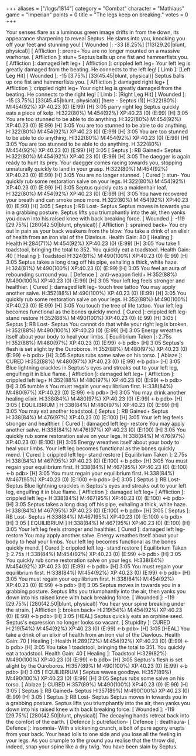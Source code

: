 +++
aliases = ["/logs/1814"]
category = "Combat"
character = "Mathiaus"
game = "Imperian"
points = 0
title = "The legs keep on breaking."
votes = 0
+++

Your senses flare as a luminous green image drifts in from the down, its appearance sharpening to reveal Septus.
He slams into you, knocking you off your feet and stunning you!
[ Wounded ]: -33 [8.25%] [113(29.20|blunt, physical)]
[ Affliction ]: prone+
You are no longer mounted on a massive warhorse.
[ Affliction ]: stun+
Septus balls up one fist and hammerfists you.
[ Affliction ]: damaged left leg+
[ Affliction ]: crippled left leg+
Your left leg is greatly damaged from the beating.
He connects to the left leg!
[ Limb ]: [Left Leg Hit]
[ Wounded ]: -15 [3.75%] [33(45.45|blunt, physical)]
Septus balls up one fist and hammerfists you.
[ Affliction ]: damaged right leg+
[ Affliction ]: crippled right leg+
Your right leg is greatly damaged from the beating.
He connects to the right leg!
[ Limb ]: [Right Leg Hit]
[ Wounded ]: -15 [3.75%] [33(45.45|blunt, physical)]
[here - Septus (1)]
H:322(80%) M:454(92%) XP:40.23 (0) (E:99) <eb psdb> [H] 3:05
parry right leg
Septus quickly eats a piece of kelp.
H:322(80%) M:454(92%) XP:40.23 (0) (E:99) <eb psdb> [H] 3:05
You are too stunned to be able to do anything.
H:322(80%) M:454(92%) XP:40.23 (0) (E:99) <eb psdb> [H] 3:05
You are too stunned to be able to do anything.
H:322(80%) M:454(92%) XP:40.23 (0) (E:99) <eb psdb> [H] 3:05
You are too stunned to be able to do anything.
H:322(80%) M:454(92%) XP:40.23 (0) (E:99) <eb psdb> [H] 3:05
You are too stunned to be able to do anything.
H:322(80%) M:454(92%) XP:40.23 (0) (E:99) <eb psdb> [H] 3:05
[ Septus ]: RB Gained+ Septus
H:322(80%) M:454(92%) XP:40.23 (0) (E:99) <eb psdb> [H] 3:05
The daegger is again ready to hunt its prey.
Your daegger comes racing towards you, stopping unnaturally quickly to land in your grasp.
H:322(80%) M:454(92%) XP:40.23 (0) (E:99) <eb psdb> [H] 3:05
You are no longer stunned.
[ Cured ]: stun-
You quickly rub some restoration salve on your legs.
H:322(80%) M:454(92%) XP:40.23 (0) (E:99) <eb pdb> [H] 3:05
Septus quickly eats a maidenhair leaf.
H:322(80%) M:454(92%) XP:40.23 (0) (E:99) <eb pdb> [H] 3:05
You have recovered your breath and can smoke once more.
H:322(80%) M:454(92%) XP:40.23 (0) (E:99) <eb pdb> [H] 3:05
[ Septus ]: RB Lost- Septus
Septus moves in towards you in a grabbing posture.
Septus lifts you triumphantly into the air, then yanks you down into his raised knee with back breaking force.
[ Wounded ]: -119 [29.75%] [280(42.50|blunt, physical)]
[ Affliction ]: sprained back+
You cry out in pain as your back weakens from the blow.
You take a drink of an elixir of health from an iron vial of the Diavlous.
Health Gain: 80
[ Healing ]: Health
H:284(71%) M:454(92%) XP:40.23 (0) (E:99) <eb pdb> [H] 3:05
You take 1 toadstool, bringing the total to 352.
You quickly eat a toadstool.
Health Gain: 40
[ Healing ]: Toadstool
H:324(81%) M:490(100%) XP:40.23 (0) (E:99) <eb pdb> [H] 3:05
Septus takes a long drag off his pipe, exhaling a thick, white haze.
H:324(81%) M:490(100%) XP:40.23 (0) (E:99) <eb pdb> [H] 3:05
You feel an aura of rebounding surround you.
[ Defence ]: anti-weapon field+
H:352(88%) M:490(100%) XP:40.23 (0) (E:99) <eb pdb> [H] 3:05
Your left leg feels stronger and healthier.
[ Cured ]: damaged left leg-
touch tree tattoo
You may apply another salve.
H:352(88%) M:490(100%) XP:40.23 (0) (E:99) <eb pdb> [H] 3:05
You quickly rub some restoration salve on your legs.
H:352(88%) M:490(100%) XP:40.23 (0) (E:99) <eb pdb> [H] 3:05
You touch the tree of life tattoo.
Your left leg becomes functional as the bones quickly mend.
[ Cured ]: crippled left leg-
stand
restore
H:352(88%) M:490(100%) XP:40.23 (0) (E:99) <eb pdb> [H] 3:05
[ Septus ]: RB Lost- Septus
You cannot do that while your right leg is broken.
H:352(88%) M:490(100%) XP:40.23 (0) (E:99) <eb pdb> [H] 3:05
Energy wreathes itself about your body to heal your limbs.
[ Equilibrium Taken ]: 2.75s
H:352(88%) M:480(97%) XP:40.23 (0) (E:99) <-b pdb> [H] 3:05
Septus's flesh is set alight by the Ouroboros.
H:352(88%) M:480(97%) XP:40.23 (0) (E:99) <-b pdb> [H] 3:05
Septus rubs some salve on his torso.
[ Ablaze ]: CURED
H:352(88%) M:480(97%) XP:40.23 (0) (E:99) <-b pdb> [H] 3:05
Blue lightning crackles in Septus's eyes and streaks out to your left leg, engulfing it in blue flame.
[ Affliction ]: damaged left leg+
[ Affliction ]: crippled left leg+
H:352(88%) M:480(97%) XP:40.23 (0) (E:99) <-b pdb> [H] 3:05 tumble s
You must regain your equilibrium first.
H:338(84%) M:480(97%) XP:40.23 (0) (E:99) <-b pdb> [H] 3:05
You may drink another healing elixir.
H:338(84%) M:480(97%) XP:40.23 (0) (E:99) <-b pdb> [H] 3:05
[ EQUILIBRIUM ]
H:338(84%) M:480(97%) XP:40.23 (0) (E:99) <eb pdb> [H] 3:05
You may eat another toadstool.
[ Septus ]: RB Gained+ Septus
H:338(84%) M:476(97%) XP:40.23 (0) (E:100) <eb pdb> [H] 3:05
Your left leg feels stronger and healthier.
[ Cured ]: damaged left leg-
restore
You may apply another salve.
H:338(84%) M:476(97%) XP:40.23 (0) (E:100) <eb pdb> [H] 3:05
You quickly rub some restoration salve on your legs.
H:338(84%) M:476(97%) XP:40.23 (0) (E:100) <eb pdb> [H] 3:05
Energy wreathes itself about your body to heal your limbs.
Your left leg becomes functional as the bones quickly mend.
[ Cured ]: crippled left leg-
stand
restore
[ Equilibrium Taken ]: 2.75s
H:338(84%) M:467(95%) XP:40.23 (0) (E:100) <-b pdb> [H] 3:05
You must regain your equilibrium first.
H:338(84%) M:467(95%) XP:40.23 (0) (E:100) <-b pdb> [H] 3:05
You must regain your equilibrium first.
H:338(84%) M:467(95%) XP:40.23 (0) (E:100) <-b pdb> [H] 3:05
[ Septus ]: RB Lost- Septus
Blue lightning crackles in Septus's eyes and streaks out to your left leg, engulfing it in blue flame.
[ Affliction ]: damaged left leg+
[ Affliction ]: crippled left leg+
H:338(84%) M:467(95%) XP:40.23 (0) (E:100) <-b pdb> [H] 3:05
Septus takes a long drag off his pipe, exhaling a thick, white haze.
H:338(84%) M:467(95%) XP:40.23 (0) (E:100) <-b pdb> [H] 3:05
[ Septus ]: RB Lost- Septus
H:338(84%) M:467(95%) XP:40.23 (0) (E:100) <-b pdb> [H] 3:05
[ EQUILIBRIUM ]
H:338(84%) M:467(95%) XP:40.23 (0) (E:100) <eb pdb> [H] 3:05
Your left leg feels stronger and healthier.
[ Cured ]: damaged left leg-
restore
You may apply another salve.
Energy wreathes itself about your body to heal your limbs.
Your left leg becomes functional as the bones quickly mend.
[ Cured ]: crippled left leg-
stand
restore
[ Equilibrium Taken ]: 2.75s
H:338(84%) M:454(92%) XP:40.23 (0) (E:99) <-b pdb> [H] 3:05
You quickly rub some restoration salve on your legs.
H:338(84%) M:454(92%) XP:40.23 (0) (E:99) <-b pdb> [H] 3:05
You must regain your equilibrium first.
H:338(84%) M:454(92%) XP:40.23 (0) (E:99) <-b pdb> [H] 3:05
You must regain your equilibrium first.
H:338(84%) M:454(92%) XP:40.23 (0) (E:99) <-b pdb> [H] 3:05
Septus moves in towards you in a grabbing posture.
Septus lifts you triumphantly into the air, then yanks you down into his raised knee with back breaking force.
[ Wounded ]: -119 [29.75%] [280(42.50|blunt, physical)]
You hear your spine breaking under the strain.
[ Affliction ]: broken back+
H:219(54%) M:454(92%) XP:40.23 (0) (E:99) <-b pdb> [H] 3:05 [HEAL]
Septus quickly eats an orphine seed.
Septus's expression no longer looks so vacant.
[ Stupidity ]: CURED
H:219(54%) M:454(92%) XP:40.23 (0) (E:99) <-b pdb> [H] 3:05 [HEAL]
You take a drink of an elixir of health from an iron vial of the Diavlous.
Health Gain: 70
[ Healing ]: Health
H:289(72%) M:454(92%) XP:40.23 (0) (E:99) <-b pdb> [H] 3:05
You take 1 toadstool, bringing the total to 351.
You quickly eat a toadstool.
Health Gain: 40
[ Healing ]: Toadstool
H:329(82%) M:490(100%) XP:40.23 (0) (E:99) <-b pdb> [H] 3:05
Septus's flesh is set alight by the Ouroboros.
H:357(89%) M:490(100%) XP:40.23 (0) (E:99) <-b pdb> [H] 3:05
[ EQUILIBRIUM ]
Septus waves goodbye.
H:357(89%) M:490(100%) XP:40.23 (0) (E:99) <eb pdb> [H] 3:05
Septus rubs some salve on his torso.
[ Ablaze ]: CURED
H:357(89%) M:490(100%) XP:40.23 (0) (E:99) <eb pdb> [H] 3:05
[ Septus ]: RB Gained+ Septus
H:357(89%) M:490(100%) XP:40.23 (0) (E:99) <eb pdb> [H] 3:05
[ Septus ]: RB Lost- Septus
Septus moves in towards you in a grabbing posture.
Septus lifts you triumphantly into the air, then yanks you down into his raised knee with back breaking force.
[ Wounded ]: -119 [29.75%] [280(42.50|blunt, physical)]
The decaying hands retreat back into the comfort of the earth.
[ Defence ]: putrefaction-
[ Defence ]: deathaura-
[ Defence ]: insomnia-
With a sickening crunch, a bolt of pure agony erupts from your back. Your head lolls to one side and you lose all the feeling in your legs. As you crumple to the ground you realise
that the throw did, indeed, snap your spine like a dry twig.
You have been slain by Septus.